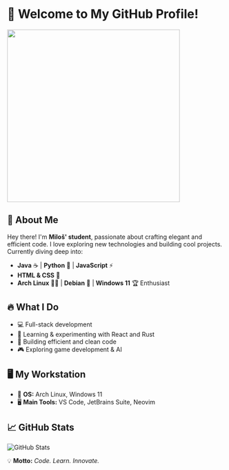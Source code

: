 # 🚀 Welcome to My GitHub Profile!
<p align="left">
  <img src="https://media4.giphy.com/media/v1.Y2lkPTc5MGI3NjExcG80NGZoOHFhejhnaWg2eHpjMTg5ZXZoaXZmZzYwcGNsdmxoeWFqeiZlcD12MV9pbnRlcm5hbF9naWZfYnlfaWQmY3Q9Zw/FoVzfcqCDSb7zCynOp/giphy.gif" width="400" />
</p>


## 🌟 About Me

Hey there! I'm **Miloš' student**, passionate about crafting elegant and efficient code. I love exploring new technologies and building cool projects. Currently diving deep into:

- **Java** ☕ | **Python** 🐍 | **JavaScript** ⚡
- **HTML & CSS** 🎨
- **Arch Linux** 🏴‍☠️ | **Debian** 🐧 | **Windows 11** 🏆 Enthusiast

## 🔥 What I Do

- 💻 Full-stack development
- 🚀 Learning & experimenting with React and Rust
- 🔧 Building efficient and clean code
- 🎮 Exploring game development & AI

## 🖥️ My Workstation

- 🚀 **OS:** Arch Linux, Windows 11
- 🖥️ **Main Tools:** VS Code, JetBrains Suite, Neovim
  

## 📈 GitHub Stats
<picture>

![GitHub Stats](https://github-readme-stats.vercel.app/api?username=Stevanovic-Milos&show_icons=true&hide_title=true&count_private=true&hide=prs&theme=github_dark&border_radius=10&include_all_commits=true&line_height=25&border=2&border_color=ffffff)


💡 **Motto:** *Code. Learn. Innovate.*

